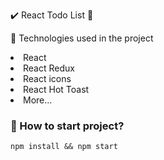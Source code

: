 ✔️ React Todo List 📄

🔨 Technologies used in the project

<li>React</li>
<li>React Redux</li>
<li>React icons</li>
<li>React Hot Toast</li>
<li>More...</li>

### 🔰 How to start project?

```npm install && npm start```
